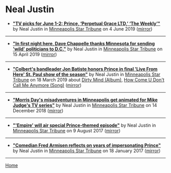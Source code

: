 # Neal Justin

 - [**"TV picks for June 1-2: Prince, ‘Perpetual Grace LTD,’ ‘The Weekly’"**](http://www.startribune.com/tv-picks-for-june-1-2-prince-perpetual-grace-ltd-the-weekly/510669062/) by Neal Justin in [Minneapolis Star Tribune](http://www.startribune.com/) on 4 June 2019 ([mirror](https://web.archive.org/web/*/http://www.startribune.com/tv-picks-for-june-1-2-prince-perpetual-grace-ltd-the-weekly/510669062/))

----

 - [**"In first night here, Dave Chappelle thanks Minnesota for sending 'wild' politicians to D.C."**](http://www.startribune.com/in-first-night-here-dave-chappelle-thanks-minnesota-for-sending-wild-politicians-to-d-c/508592742/) by Neal Justin in [Minneapolis Star Tribune](http://www.startribune.com/) on 15 April 2019 ([mirror](https://web.archive.org/web/*/http://www.startribune.com/in-first-night-here-dave-chappelle-thanks-minnesota-for-sending-wild-politicians-to-d-c/508592742/))

----

 - [**"Colbert's bandleader Jon Batiste honors Prince in final 'Live From Here' St. Paul show of the season"**](http://www.startribune.com/colbert-s-bandleader-jon-batiste-honors-prince-in-live-from-here-s-last-st-paul-show-of-the-season/507271362/) by Neal Justin in [Minneapolis Star Tribune](http://www.startribune.com/) on 18 March 2019 about [Dirty Mind (Album)](https://bjmdotnet.github.io/pr1nc3/topics/album/dirty-mind/), [How Come U Don't Call Me Anymore (Song)](https://bjmdotnet.github.io/pr1nc3/topics/song/how-come-u-don-t-call-me-anymore/) ([mirror](https://web.archive.org/web/*/http://www.startribune.com/colbert-s-bandleader-jon-batiste-honors-prince-in-live-from-here-s-last-st-paul-show-of-the-season/507271362/))

----

 - [**"Morris Day's misadventures in Minneapolis get animated for Mike Judge's TV series"**](http://www.startribune.com/morris-day-s-misadventures-in-minneapolis-get-animated-for-mike-judge-s-tv-series/502781422/) by Neal Justin in [Minneapolis Star Tribune](http://www.startribune.com/) on 14 December 2018 ([mirror](https://web.archive.org/web/*/http://www.startribune.com/morris-day-s-misadventures-in-minneapolis-get-animated-for-mike-judge-s-tv-series/502781422/))

----

 - [**"'Empire' will air special Prince-themed episode"**](http://www.startribune.com/empire-will-air-special-prince-themed-episode/439360933/) by Neal Justin in [Minneapolis Star Tribune](http://www.startribune.com/) on 9 August 2017 ([mirror](https://web.archive.org/web/*/http://www.startribune.com/empire-will-air-special-prince-themed-episode/439360933/))

----

 - [**"Comedian Fred Armisen reflects on years of impersonating Prince"**](http://www.startribune.com/fred-armisen-holly-robinson-peete-remember-prince/411014275/) by Neal Justin in [Minneapolis Star Tribune](http://www.startribune.com/) on 18 January 2017 ([mirror](https://web.archive.org/web/*/http://www.startribune.com/fred-armisen-holly-robinson-peete-remember-prince/411014275/))

----

[Home](../)

